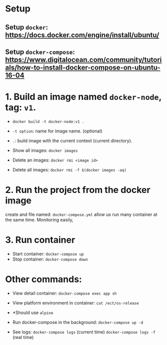 # Setup

## Setup `docker`: https://docs.docker.com/engine/install/ubuntu/

## Setup `docker-compose`: https://www.digitalocean.com/community/tutorials/how-to-install-docker-compose-on-ubuntu-16-04

# 1. Build an image named `docker-node`, tag: `v1`.

- `docker build -t docker-node:v1 .`
- `-t option`: name for image name. (optional)
- `.`: build image with the current context (current directory).

- Show all images:
  `docker images`
- Delete an images:
  `docker rmi <image id>`
- Delete all images:
  `docker rmi -f $(docker images -aq)`

# 2. Run the project from the docker image

create and file named: `docker-compose.yml`
allow us run many container at the same time. Monitoring easily,

# 3. Run container

- Start container:
  `docker-compose up`
- Stop container:
  `docker-compose down`

# Other commands:

- View detail container:
  `docker-compose exec app sh`
- View platform environment in container:
  `cat /ect/os-release`
- \*Should use `alpine`

- Run docker-compose in the background:
  `docker-compose up -d`
- See logs:
  `docker-compose logs` (current time)
  `docker-compose logs -f` (real time)
